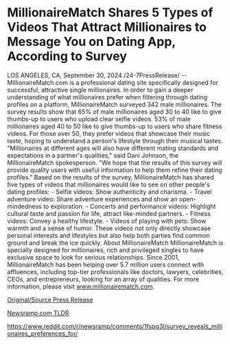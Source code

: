 # MillionaireMatch Shares 5 Types of Videos That Attract Millionaires to Message You on Dating App, According to Survey

LOS ANGELES, CA, September 30, 2024 /24-7PressRelease/ -- MillionaireMatch.com is a professional dating site specifically designed for successful, attractive single millionaires. In order to gain a deeper understanding of what millionaires prefer when filtering through dating profiles on a platform, MillionaireMatch surveyed 342 male millionaires.   The survey results show that 65% of male millionaires aged 30 to 40 like to give thumbs-up to users who upload clear selfie videos. 53% of male millionaires aged 40 to 50 like to give thumbs-up to users who share fitness videos. For those over 50, they prefer videos that showcase their music taste, hoping to understand a person's lifestyle through their musical tastes.  "Millionaires at different ages will also have different mating standards and expectations in a partner's qualities," said Dani Johnson, the MillionaireMatch spokesperson. "We hope that the results of this survey will provide quality users with useful information to help them refine their dating profiles."  Based on the results of the survey, MillionaireMatch has shared five types of videos that millionaires would like to see on other people's dating profiles:  - Selfie videos: Show authenticity and charisma. - Travel adventure video: Share adventure experiences and show an open-mindedness to exploration. - Concerts and performance videos: Highlight cultural taste and passion for life, attract like-minded partners. - Fitness videos: Convey a healthy lifestyle. - Videos of playing with pets: Show warmth and a sense of humor.  These videos not only directly showcase personal interests and lifestyles but also help both parties find common ground and break the ice quickly.  About MillionaireMatch  MillionaireMatch is specially designed for millionaires, rich and privileged singles to have exclusive space to look for serious relationships. Since 2001, MillionaireMatch has been helping over 5.7 million users connect with affluences, including top-tier professionals like doctors, lawyers, celebrities, CEOs, and entrepreneurs, looking for an array of qualities.  For more information, please visit www.millionairematch.com. 

[Original/Source Press Release](https://www.24-7pressrelease.com/press-release/514797/millionairematch-shares-5-types-of-videos-that-attract-millionaires-to-message-you-on-dating-app-according-to-survey)
                    

[Newsramp.com TLDR](None) 

https://www.reddit.com/r/newsramp/comments/1fspq3l/survey_reveals_millionaires_preferences_for/